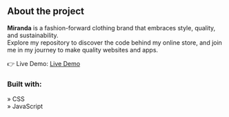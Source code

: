 <h2>About the project</h2>

  <p><b>Miranda</b> is a fashion-forward clothing brand that embraces style, quality, and sustainability. <br> Explore my repository to discover the code behind my online store, and join me in my journey to make quality websites and apps.</p>

👉 Live Demo: <a href=''>Live Demo</a>

<h3>Built with:</h3>

» CSS <br>
» JavaScript
